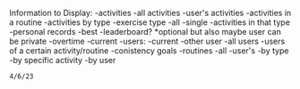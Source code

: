 Information to Display:
  -activities
    -all activities
    -user's activities
    -activities in a routine 
    -activities by type
  -exercise type
    -all
    -single
    -activities in that type
  -personal records 
    -best
    -leaderboard? *optional but also maybe user can be private 
    -overtime
    -current
  -users:
    -current
    -other user
    -all users
    -users of a certain activity/routine
    -conistency goals
  -routines
    -all
    -user's
    -by type
    -by specific activity 
    -by user

    4/6/23

    
  
